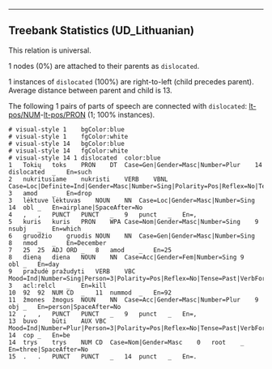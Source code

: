 

--------------------------------------------------------------------------------

## Treebank Statistics (UD_Lithuanian)

This relation is universal.

1 nodes (0%) are attached to their parents as `dislocated`.

1 instances of `dislocated` (100%) are right-to-left (child precedes parent).
Average distance between parent and child is 13.

The following 1 pairs of parts of speech are connected with `dislocated`: [lt-pos/NUM]()-[lt-pos/PRON]() (1; 100% instances).


~~~ conllu
# visual-style 1	bgColor:blue
# visual-style 1	fgColor:white
# visual-style 14	bgColor:blue
# visual-style 14	fgColor:white
# visual-style 14 1 dislocated	color:blue
1	Tokių	toks	PRON	DT	Case=Gen|Gender=Masc|Number=Plur	14	dislocated	_	En=such
2	nukritusiame	nukristi	VERB	VBNL	Case=Loc|Definite=Ind|Gender=Masc|Number=Sing|Polarity=Pos|Reflex=No|Tense=PastSimp|VerbForm=Part|Voice=Act	3	amod	_	En=drop
3	lėktuve	lėktuvas	NOUN	NN	Case=Loc|Gender=Masc|Number=Sing	14	obl	_	En=airplane|SpaceAfter=No
4	,	,	PUNCT	PUNCT	_	9	punct	_	En=,
5	kuris	kuris	PRON	WPA	Case=Nom|Gender=Masc|Number=Sing	9	nsubj	_	En=which
6	gruodžio	gruodis	NOUN	NN	Case=Gen|Gender=Masc|Number=Sing	8	nmod	_	En=December
7	25	25	ADJ	ORD	_	8	amod	_	En=25
8	dieną	diena	NOUN	NN	Case=Acc|Gender=Fem|Number=Sing	9	obl	_	En=day
9	pražudė	pražudyti	VERB	VBC	Mood=Ind|Number=Sing|Person=3|Polarity=Pos|Reflex=No|Tense=Past|VerbForm=Fin|Voice=Act	3	acl:relcl	_	En=kill
10	92	92	NUM	CD	_	11	nummod	_	En=92
11	žmones	žmogus	NOUN	NN	Case=Acc|Gender=Masc|Number=Plur	9	obj	_	En=person|SpaceAfter=No
12	,	,	PUNCT	PUNCT	_	9	punct	_	En=,
13	buvo	būti	AUX	VBC	Mood=Ind|Number=Plur|Person=3|Polarity=Pos|Reflex=No|Tense=Past|VerbForm=Fin|Voice=Act	14	cop	_	En=be
14	trys	trys	NUM	CD	Case=Nom|Gender=Masc	0	root	_	En=three|SpaceAfter=No
15	.	.	PUNCT	PUNCT	_	14	punct	_	En=.

~~~


